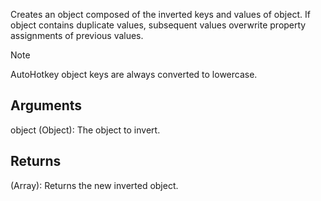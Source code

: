 Creates an object composed of the inverted keys and values of object. If object contains duplicate values, subsequent values overwrite property assignments of previous values.

> [!Note]
> AutoHotkey object keys are always converted to lowercase.

## Arguments
object (Object): The object to invert.


## Returns
(Array): Returns the new inverted object.
